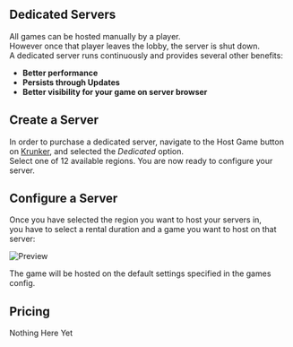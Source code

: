 ## Dedicated Servers

All games can be hosted manually by a player.\
However once that player leaves the lobby, the server is shut down.\
A dedicated server runs continuously and provides several other benefits:

* **Better performance**
* **Persists through Updates**
* **Better visibility for your game on server browser**

## Create a Server

In order to purchase a dedicated server, navigate to the Host Game button on [Krunker](https://krunker.io/), and selected the *Dedicated* option.\
Select one of 12 available regions. You are now ready to configure your server.

## Configure a Server

Once you have selected the region you want to host your servers in,\
you have to select a rental duration and a game you want to host on that server:

![Preview](./img/servers_&_hosting/host_0.png)

The game will be hosted on the default settings specified in the games config.

## Pricing

Nothing Here Yet

